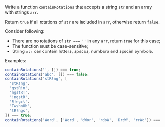 Write a function `containRotations` that accepts a string `str` and an array with strings `arr`.

Return `true` if all rotations of `str` are included in `arr`, otherwise return `false`.

Consider following:

- There are no rotations of `str === ''` in any `arr`, return `true` for this case;
- The function must be case-sensitive;
- String `str` can contain letters, spaces, numbers and special symbols.

Examples:

```javascript
containRotations('', []) === true;
containRotations('abc', []) === false;
containRotations('stR!ng', [
  'stR!ng',
  'gstR!n',
  'ngstR!',
  '!ngstR',
  'R!ngst',
  'TwshnUh',
  'tR!ngs',
]) === true;
containRotations('Word', ['Word', 'dWor', 'rdoW', 'DroW', 'rrWd']) === false; // all rotations of 'Word' are ['Word', 'ordW', 'rdWo', 'dWor']
```
